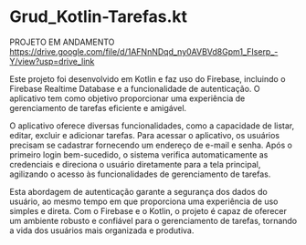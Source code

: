 # Grud_Kotlin-Tarefas.kt

PROJETO EM ANDAMENTO
https://drive.google.com/file/d/1AFNnNDqd_ny0AVBVd8Gpm1_FIserp_-Y/view?usp=drive_link

Este projeto foi desenvolvido em Kotlin e faz uso do Firebase, incluindo o Firebase Realtime Database e a funcionalidade de autenticação. O aplicativo tem como objetivo proporcionar uma experiência de gerenciamento de tarefas eficiente e amigável.

O aplicativo oferece diversas funcionalidades, como a capacidade de listar, editar, excluir e adicionar tarefas. Para acessar o aplicativo, os usuários precisam se cadastrar fornecendo um endereço de e-mail e senha. Após o primeiro login bem-sucedido, o sistema verifica automaticamente as credenciais e direciona o usuário diretamente para a tela principal, agilizando o acesso às funcionalidades de gerenciamento de tarefas.

Esta abordagem de autenticação garante a segurança dos dados do usuário, ao mesmo tempo em que proporciona uma experiência de uso simples e direta. Com o Firebase e o Kotlin, o projeto é capaz de oferecer um ambiente robusto e confiável para o gerenciamento de tarefas, tornando a vida dos usuários mais organizada e produtiva.
